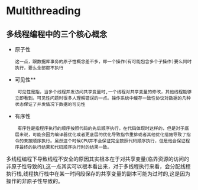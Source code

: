 #  Multithreading

## 多线程编程中的三个核心概念

+ 原子性

      这一点，跟数据库事务的原子性概念差不多，即一个操作(有可能包含多个子操作)要么同时执行，要么全部都不执行

+ 可见性**

       可见性是指，当多个线程并发访问共享变量时,一个线程对共享变量的修改，其他线程能够立即看到。可见性问题时很多人理解错误的一点。操作系统中缓存一致性协议对数据的几种状态保证了并发情况下数据的可见性
+ 有序性

       有序性是指程序执行的顺序按照代码的先后顺序执行。在代码体现时这样的，但是对于底层来说，可能会因为编译器优化或者更底层的优化导致指令重排或者其他优化措施导致了指令的未按顺序执行。虽然这个时候CPU并不会保证完全按照代码顺序执行，但是他会保证程序最终的执行结果和代码顺序执行时的结果一致。


多线程编程下导致线程不安全的原因其实根本在于对共享变量(临界资源的访问的非原子性导致的),这一点其实可以根本看出来，对于多线程执行来看，会分配线程执行栈,线程执行栈中在某一时间段保存的共享变量的副本可能为过时的,这是因为操作的非原子性导致的。